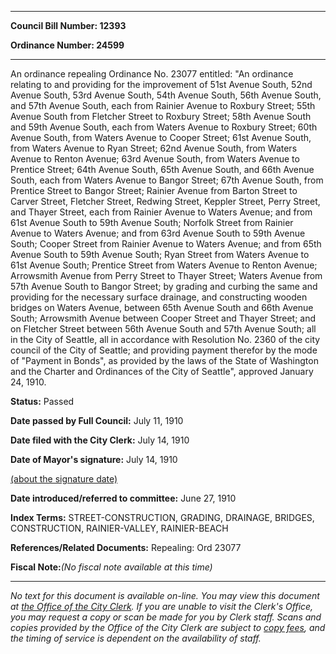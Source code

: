 

********

**Council Bill Number: 12393**
   
**Ordinance Number: 24599**
********

 An ordinance repealing Ordinance No. 23077 entitled: "An ordinance relating to and providing for the improvement of 51st Avenue South, 52nd Avenue South, 53rd Avenue South, 54th Avenue South, 56th Avenue South, and 57th Avenue South, each from Rainier Avenue to Roxbury Street; 55th Avenue South from Fletcher Street to Roxbury Street; 58th Avenue South and 59th Avenue South, each from Waters Avenue to Roxbury Street; 60th Avenue South, from Waters Avenue to Cooper Street; 61st Avenue South, from Waters Avenue to Ryan Street; 62nd Avenue South, from Waters Avenue to Renton Avenue; 63rd Avenue South, from Waters Avenue to Prentice Street; 64th Avenue South, 65th Avenue South, and 66th Avenue South, each from Waters Avenue to Bangor Street; 67th Avenue South, from Prentice Street to Bangor Street; Rainier Avenue from Barton Street to Carver Street, Fletcher Street, Redwing Street, Keppler Street, Perry Street, and Thayer Street, each from Rainier Avenue to Waters Avenue; and from 61st Avenue South to 59th Avenue South; Norfolk Street from Rainier Avenue to Waters Avenue; and from 63rd Avenue South to 59th Avenue South; Cooper Street from Rainier Avenue to Waters Avenue; and from 65th Avenue South to 59th Avenue South; Ryan Street from Waters Avenue to 61st Avenue South; Prentice Street from Waters Avenue to Renton Avenue; Arrowsmith Avenue from Perry Street to Thayer Street; Waters Avenue from 57th Avenue South to Bangor Street; by grading and curbing the same and providing for the necessary surface drainage, and constructing wooden bridges on Waters Avenue, between 65th Avenue South and 66th Avenue South; Arrowsmith Avenue between Cooper Street and Thayer Street; and on Fletcher Street between 56th Avenue South and 57th Avenue South; all in the City of Seattle, all in accordance with Resolution No. 2360 of the city council of the City of Seattle; and providing payment therefor by the mode of "Payment in Bonds", as provided by the laws of the State of Washington and the Charter and Ordinances of the City of Seattle", approved January 24, 1910.

**Status:** Passed
   
**Date passed by Full Council:** July 11, 1910
   
**Date filed with the City Clerk:** July 14, 1910
   
**Date of Mayor's signature:** July 14, 1910
   
[(about the signature date)](/~public/approvaldate.htm)
   
   
   
**Date introduced/referred to committee:** June 27, 1910
   
   
**Index Terms:** STREET-CONSTRUCTION, GRADING, DRAINAGE, BRIDGES, CONSTRUCTION, RAINIER-VALLEY, RAINIER-BEACH

**References/Related Documents:** Repealing: Ord 23077

**Fiscal Note:**_(No fiscal note available at this time)_
********

_No text for this document is available on-line. You may view this document at [the Office of the City Clerk](http://www.seattle.gov/leg/clerk/contactUs.htm). If you are unable to visit the Clerk's Office, you may request a copy or scan be made for you by Clerk staff. Scans and copies provided by the Office of the City Clerk are subject to [copy fees](http://clerk.seattle.gov/~public/clerkfees.htm), and the timing of service is dependent on the availability of staff._

